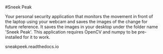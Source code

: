 #Sneek Peak

Your personal security application that monitors the movement in front of the laptop using your webcam and saves the images of the change for future reference. It saves the images in your desktop under the folder name 'Sneek Peak'. This application requires OpenCV and numpy to be pre-installed for it to work.

sneakpeek.readthedocs.io
